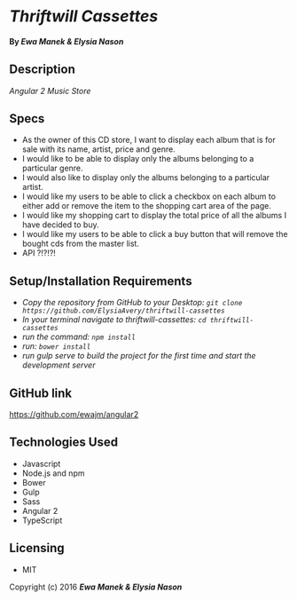 # _Thriftwill Cassettes_

#### By _Ewa Manek &amp; Elysia Nason_

## Description

_Angular 2 Music Store_

## Specs

* As the owner of this CD store, I want to display each album that is for sale with its name, artist, price and genre.
* I would like to be able to display only the albums belonging to a particular genre.
* I would also like to display only the albums belonging to a particular artist.
* I would like my users to be able to click a checkbox on each album to either add or remove the item to the shopping cart area of the page.
* I would like my shopping cart to display the total price of all the albums I have decided to buy.
* I would like my users to be able to click a buy button that will remove the bought cds from the master list.
* API ?!?!?!

## Setup/Installation Requirements

* _Copy the repository from GitHub to your Desktop: `git clone https://github.com/ElysiaAvery/thriftwill-cassettes`_
* _In your terminal navigate to thriftwill-cassettes: `cd thriftwill-cassettes`_
* _run the command: `npm install`_
* _run: `bower install`_
* _run gulp serve to build the project for the first time and start the development server_

## GitHub link

https://github.com/ewajm/angular2

## Technologies Used

* Javascript
* Node.js and npm
* Bower
* Gulp
* Sass
* Angular 2
* TypeScript

## Licensing

* MIT

Copyright (c) 2016 **_Ewa Manek &amp; Elysia Nason_**
